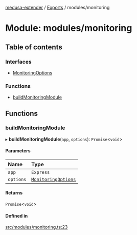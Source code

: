 [medusa-extender](../README.md) / [Exports](../modules.md) / modules/monitoring

# Module: modules/monitoring

## Table of contents

### Interfaces

- [MonitoringOptions](../interfaces/modules_monitoring.MonitoringOptions.md)

### Functions

- [buildMonitoringModule](modules_monitoring.md#buildmonitoringmodule)

## Functions

### buildMonitoringModule

▸ **buildMonitoringModule**(`app`, `options`): `Promise`<`void`\>

#### Parameters

| Name | Type |
| :------ | :------ |
| `app` | `Express` |
| `options` | [`MonitoringOptions`](../interfaces/modules_monitoring.MonitoringOptions.md) |

#### Returns

`Promise`<`void`\>

#### Defined in

[src/modules/monitoring.ts:23](https://github.com/adrien2p/medusa-extender/blob/a1229a5/src/modules/monitoring.ts#L23)
